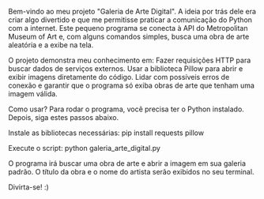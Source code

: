 Bem-vindo ao meu projeto "Galeria de Arte Digital". A ideia por trás dele era criar algo divertido e que me permitisse praticar a comunicação do Python com a internet. Este pequeno programa se conecta à API do Metropolitan Museum of Art e, com alguns comandos simples, busca uma obra de arte aleatória e a exibe na tela.

O projeto demonstra meu conhecimento em:
Fazer requisições HTTP para buscar dados de serviços externos.
Usar a biblioteca Pillow para abrir e exibir imagens diretamente do código.
Lidar com possíveis erros de conexão e garantir que o programa só exiba obras de arte que tenham uma imagem válida.

Como usar?
Para rodar o programa, você precisa ter o Python instalado. Depois, siga estes passos abaixo.

Instale as bibliotecas necessárias:
pip install requests pillow

Execute o script:
python galeria_arte_digital.py

O programa irá buscar uma obra de arte e abrir a imagem em sua galeria padrão. O título da obra e o nome do artista serão exibidos no seu terminal.

Divirta-se! :)
